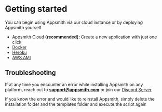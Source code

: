 # Getting started

You can begin using Appsmith via our cloud instance or by deploying Appsmith yourself

* [Appsmith Cloud](./setting-up-appsmith/appsmith-cloud.md) **\(recommended\):** Create a new application with just one click
* [Docker](./setting-up-appsmith/docker.md)
* [Heroku](./setting-up-appsmith/heroku.md)
* [AWS AMI](./setting-up-appsmith/aws-ami.md)

## Troubleshooting

If at any time you encounter an error while installing Appsmith on any platform, reach out to **support@appsmith.com** or join our [Discord Server](https://discord.com/invite/rBTTVJp)

If you know the error and would like to reinstall Appsmith, simply delete the installation folder and the templates folder and execute the script again

